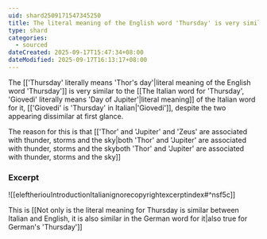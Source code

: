 ```yaml
---
uid: shard2509171547345250
title: The literal meaning of the English word 'Thursday' is very similar to the Italian word for it, 'Giovedi' despite the two appearing dissimilar at first glance
type: shard
categories:
  - sourced
dateCreated: 2025-09-17T15:47:34+08:00
dateModified: 2025-09-17T16:13:17+08:00
---
```

The [['Thursday' literally means 'Thor's day'|literal meaning of the English word 'Thursday']] is very similar to the [[The Italian word for 'Thursday', 'Giovedi' literally means 'Day of Jupiter'|literal meaning]] of the Italian word for it, [['Giovedi' is 'Thursday' in Italian|'Giovedi']], despite the two appearing dissimilar at first glance. 

The reason for this is that [['Thor' and 'Jupiter' and 'Zeus' are associated with thunder, storms and the sky|both 'Thor' and 'Jupiter' are associated with thunder, storms and the skyboth 'Thor' and 'Jupiter' are associated with thunder, storms and the sky]]
### Excerpt
![[eleftheriouIntroductionItalianignorecopyrightexcerptindex#^nsf5c]]

This is [[Not only is the literal meaning for Thursday is similar between Italian and English, it is also similar in the German word for it|also true for German's 'Thursday']]